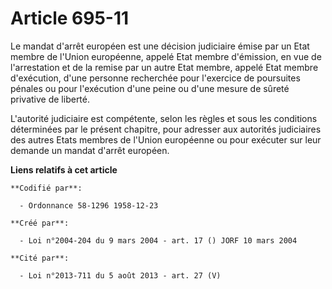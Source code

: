 # Article 695-11

Le mandat d'arrêt européen est une décision judiciaire émise par un Etat membre de l'Union européenne, appelé Etat membre
d'émission, en vue de l'arrestation et de la remise par un autre Etat membre, appelé Etat membre d'exécution, d'une personne
recherchée pour l'exercice de poursuites pénales ou pour l'exécution d'une peine ou d'une mesure de sûreté privative de
liberté.

L'autorité judiciaire est compétente, selon les règles et sous les conditions déterminées par le présent chapitre, pour
adresser aux autorités judiciaires des autres Etats membres de l'Union européenne ou pour exécuter sur leur demande un mandat
d'arrêt européen.

**Liens relatifs à cet article**

	**Codifié par**:

	  - Ordonnance 58-1296 1958-12-23

	**Créé par**:

	  - Loi n°2004-204 du 9 mars 2004 - art. 17 () JORF 10 mars 2004

	**Cité par**:

	  - Loi n°2013-711 du 5 août 2013 - art. 27 (V)
